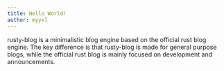 ```yaml
---
title: Hello World!
author: myyxl
---
```

rusty-blog is a minimalistic blog engine based on the official rust blog engine. The key difference is
that rusty-blog is made for general purpose blogs, while the official rust blog is mainly focused on
development and announcements.